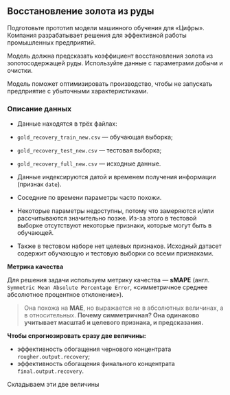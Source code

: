 ## Восстановление золота из руды
Подготовьте прототип модели машинного обучения для «Цифры». Компания разрабатывает решения для эффективной работы промышленных предприятий.

Модель должна предсказать коэффициент восстановления золота из золотосодержащей руды. Используйте данные с параметрами добычи и очистки.

Модель поможет оптимизировать производство, чтобы не запускать предприятие с убыточными характеристиками.

### **Описание данных**

- Данные находятся в трёх файлах:
 - `gold_recovery_train_new.csv` — обучающая выборка;
 - `gold_recovery_test_new.csv` — тестовая выборка;
 - `gold_recovery_full_new.csv` — исходные данные.

- Данные индексируются датой и временем получения информации (признак `date`).
- Соседние по времени параметры часто похожи.
- Некоторые параметры недоступны, потому что замеряются и/или рассчитываются значительно позже. Из-за этого в тестовой выборке отсутствуют некоторые признаки, которые могут быть в обучающей.
- Также в тестовом наборе нет целевых признаков.
Исходный датасет содержит обучающую и тестовую выборки со всеми признаками.

**Метрика качества**

Для решения задачи используем метрику качества — **sMAPE** (англ. `Symmetric Mean Absolute Percentage Error`, «симметричное среднее абсолютное процентное отклонение»).

> Она похожа на **MAE**, но выражается не в абсолютных величинах, а в относительных. **Почему симметричная? Она одинаково учитывает масштаб и целевого признака, и предсказания.**

**Чтобы спрогнозировать сразу две величины:**
- эффективность обогащения чернового концентрата `rougher.output.recovery`;
- эффективность обогащения финального концентрата `final.output.recovery`.

Складываем эти две величины
